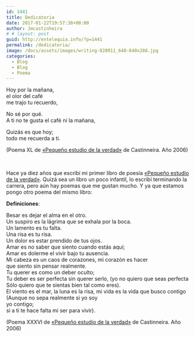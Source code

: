 ```yaml
---
id: 1441
title: Dedicatoria
date: 2017-01-22T19:57:38+00:00
author: Jmcastinheira
# # layout: post
guid: http://entelequia.info/?p=1441
permalink: /dedicatoria/
image: /docs/assets/images/writing-828911_640-640x288.jpg
categories:
  - Blog
  - Blog
  - Poema
---
```

Hoy por la mañana,  
el olor del café  
me trajo tu recuerdo,

No sé por qué.  
A ti no te gusta el café ni la mañana,

Quizás es que hoy;  
todo me recuerda a ti.

(Poema XL de [«Pequeño estudio de la verdad»](https://issuu.com/aulo/docs/peque_o_estudio_de_la_verdad) de Castinneira. Año 2006)

&nbsp;

Hace ya diez años que escribí mi primer libro de poesía [«Pequeño estudio de la verdad»](https://issuu.com/aulo/docs/peque_o_estudio_de_la_verdad). Quizá sea un libro un poco infantil, lo escribí terminando la carrera, pero aún hay poemas que me gustan mucho. Y ya que estamos pongo otro poema del mismo libro:

**Definiciones**:

Besar es dejar el alma en el otro.  
Un suspiro es la lágrima que se exhala por la boca.  
Un lamento es tu falta.  
Una risa es tu risa.  
Un dolor es estar prendido de tus ojos.  
Amar es no saber que siento cuando estás aquí;  
Amar es dolerme el vivir bajo tu ausencia.  
Mi cabeza es un caos de corazones, mi corazón es hacer  
que siento sin pensar realmente.  
Tu querer es como un deber oculto;  
Tu deber es ser perfecta sin querer serlo, (yo no quiero que seas perfecta  
Sólo quiero que te sientas bien tal como eres).  
El viento es el mar, la luna es la risa, mi vida es la vida que busco contigo  
(Aunque no sepa realmente si yo soy  
yo contigo;  
si a ti te hace falta mi ser para vivir).

(Poema XXXVI de [«Pequeño estudio de la verdad»](https://issuu.com/aulo/docs/peque_o_estudio_de_la_verdad) de Castinneira. Año 2006)